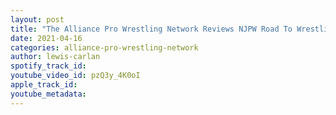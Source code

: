 ```yaml
---
layout: post
title: "The Alliance Pro Wrestling Network Reviews NJPW Road To Wrestling Dontaku Night 4"
date: 2021-04-16
categories: alliance-pro-wrestling-network
author: lewis-carlan
spotify_track_id: 
youtube_video_id: pzQ3y_4K0oI
apple_track_id: 
youtube_metadata: 
---
```

